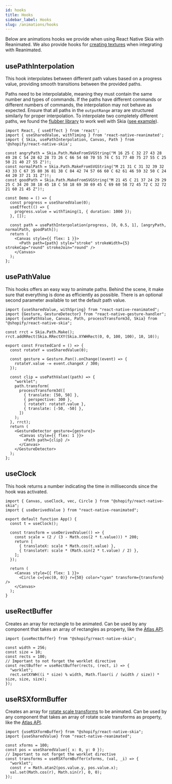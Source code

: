 ```yaml
---
id: hooks
title: Hooks
sidebar_label: Hooks
slug: /animations/hooks
---
```


Below are animations hooks we provide when using React Native Skia with Reanimated.
We also provide hooks for [creating textures](/docs/animations/textures) when integrating with Reanimated.

## usePathInterpolation

This hook interpolates between different path values based on a progress value, providing smooth transitions between the provided paths.

Paths need to be interpolatable, meaning they must contain the same number and types of commands. If the paths have different commands or different numbers of commands, the interpolation may not behave as expected. Ensure that all paths in the `outputRange` array are structured similarly for proper interpolation.
To interpolate two completely different paths, we found the [flubber library](https://github.com/veltman/flubber) to work well with Skia ([see example](https://github.com/wcandillon/can-it-be-done-in-react-native/blob/master/season5/src/Headspace/Play.tsx#L16)).

```tsx twoslash
import React, { useEffect } from 'react';
import { useSharedValue, withTiming } from 'react-native-reanimated';
import { Skia, usePathInterpolation, Canvas, Path } from '@shopify/react-native-skia';

const angryPath = Skia.Path.MakeFromSVGString("M 16 25 C 32 27 43 28 49 28 C 54 28 62 28 73 26 C 66 54 60 70 55 74 C 51 77 40 75 27 55 C 25 50 21 40 27 55 Z")!;
const normalPath = Skia.Path.MakeFromSVGString("M 21 31 C 31 32 39 32 43 33 C 67 35 80 36 81 38 C 84 42 74 57 66 60 C 62 61 46 59 32 50 C 24 44 20 37 21 31 Z")!;
const goodPath = Skia.Path.MakeFromSVGString("M 21 45 C 21 37 24 29 29 25 C 34 20 38 18 45 18 C 58 18 69 30 69 45 C 69 60 58 72 45 72 C 32 72 21 60 21 45 Z")!;

const Demo = () => {
  const progress = useSharedValue(0);
  useEffect(() => {
    progress.value = withTiming(1, { duration: 1000 });
  }, []);

  const path = usePathInterpolation(progress, [0, 0.5, 1], [angryPath, normalPath, goodPath]);
  return (
    <Canvas style={{ flex: 1 }}>
      <Path path={path} style="stroke" strokeWidth={5} strokeCap="round" strokeJoin="round" />
    </Canvas>
  );
};
```

## usePathValue

This hooks offers an easy way to animate paths.
Behind the scene, it make sure that everything is done as efficiently as possible.
There is an optional second parameter available to set the default path value.

```tsx twoslash
import {useSharedValue, withSpring} from "react-native-reanimated";
import {Gesture, GestureDetector} from "react-native-gesture-handler";
import {usePathValue, Canvas, Path, processTransform3d, Skia} from "@shopify/react-native-skia";

const rrct = Skia.Path.Make();
rrct.addRRect(Skia.RRectXY(Skia.XYWHRect(0, 0, 100, 100), 10, 10));

export const FrostedCard = () => {
  const rotateY = useSharedValue(0);

  const gesture = Gesture.Pan().onChange((event) => {
    rotateY.value -= event.changeX / 300;
  });

  const clip = usePathValue((path) => {
    "worklet";
    path.transform(
      processTransform3d([
        { translate: [50, 50] },
        { perspective: 300 },
        { rotateY: rotateY.value },
        { translate: [-50, -50] },
      ])
    );
  }, rrct);
  return (
    <GestureDetector gesture={gesture}>
      <Canvas style={{ flex: 1 }}>
        <Path path={clip} />
      </Canvas>
    </GestureDetector>
  );
};
```

## useClock

This hook returns a number indicating the time in milliseconds since the hook was activated.

```tsx twoslash
import { Canvas, useClock, vec, Circle } from "@shopify/react-native-skia";
import { useDerivedValue } from "react-native-reanimated";

export default function App() {
  const t = useClock();

  const transform = useDerivedValue(() => {
    const scale = (2 / (3 - Math.cos(2 * t.value))) * 200;
    return [
      { translateX: scale * Math.cos(t.value) },
      { translateY: scale * (Math.sin(2 * t.value) / 2) },
    ];
  });

  return (
    <Canvas style={{ flex: 1 }}>
      <Circle c={vec(0, 0)} r={50} color="cyan" transform={transform} />
    </Canvas>
  );
}
```

## useRectBuffer

Creates an array for rectangle to be animated.
Can be used by any component that takes an array of rectangles as property, like the [Atlas API](/docs/shapes/atlas).

```tsx twoslash
import {useRectBuffer} from "@shopify/react-native-skia";

const width = 256;
const size = 10;
const rects = 100;
// Important to not forget the worklet directive
const rectBuffer = useRectBuffer(rects, (rect, i) => {
  "worklet";
  rect.setXYWH((i * size) % width, Math.floor(i / (width / size)) * size, size, size);
}); 
```

## useRSXformBuffer

Creates an array for [rotate scale transforms](/docs/shapes/atlas#rsxform) to be animated.
Can be used by any component that takes an array of rotate scale transforms as property, like the [Atlas API](/docs/shapes/atlas).

```tsx twoslash
import {useRSXformBuffer} from "@shopify/react-native-skia";
import {useSharedValue} from "react-native-reanimated";

const xforms = 100;
const pos = useSharedValue({ x: 0, y: 0 });
// Important to not forget the worklet directive
const transforms = useRSXformBuffer(xforms, (val, _i) => {
  "worklet";
  const r = Math.atan2(pos.value.y, pos.value.x);
  val.set(Math.cos(r), Math.sin(r), 0, 0);
});
```